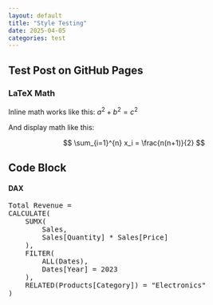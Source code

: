 ```yaml
---
layout: default
title: "Style Testing"
date: 2025-04-05
categories: test
---
```


## Test Post on GitHub Pages

### LaTeX Math

Inline math works like this: $a^2 + b^2 = c^2$

And display math like this:

$$
\sum_{i=1}^{n} x_i = \frac{n(n+1)}{2}
$$


## Code Block

#### DAX
<pre class="dax-code">
<span class="plain">Total Revenue = </span>
<span class="function">CALCULATE</span><span class="parenthesis">(</span>
    <span class="function">SUMX</span><span class="parenthesis">(</span>
        <span class="table">Sales</span><span class="parenthesis">,</span>
        <span class="column">Sales[Quantity]</span> <span class="operator">*</span> <span class="column">Sales[Price]</span>
    <span class="parenthesis">)</span><span class="parenthesis">,</span>
    <span class="function">FILTER</span><span class="parenthesis">(</span>
        <span class="function">ALL</span><span class="parenthesis">(</span><span class="table">Dates</span><span class="parenthesis">)</span><span class="parenthesis">,</span>
        <span class="column">Dates[Year]</span> <span class="plain">=</span> <span class="number">2023</span>
    <span class="parenthesis">)</span><span class="parenthesis">,</span>
    <span class="function">RELATED</span><span class="parenthesis">(</span><span class="column">Products[Category]</span><span class="parenthesis">)</span> <span class="plain">=</span> <span class="string">"Electronics"</span>
<span class="parenthesis">)</span>
</pre>
